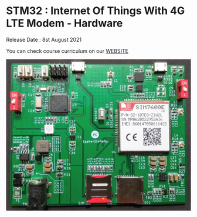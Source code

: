 # STM32 : Internet Of Things With 4G LTE Modem - Hardware

Release Date : 8st August 2021

You can check course curriculum on our [WEBSITE](https://www.cipher2infinity.com/)

![](Hardware%20Images/Course%20Hardware.jpg)

